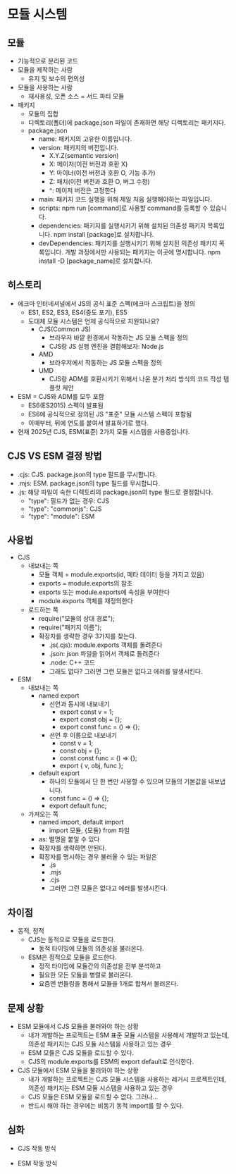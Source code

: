 # 모듈 시스템

## 모듈

- 기능적으로 분리된 코드
- 모듈을 제작하는 사람
  - 유지 및 보수의 편의성
- 모듈을 사용하는 사람
  - 재사용성, 오픈 소스 = 서드 파티 모듈
- 패키지
  - 모듈의 집합
  - 디렉토리(폴더)에 package.json 파일이 존재하면 해당 디렉토리는 패키지다.
  - package.json
    - name: 패키지의 고유한 이름입니다.
    - version: 패키지의 버전입니다.
      - X.Y.Z(semantic version)
      - X: 메이저(이전 버전과 호환 X)
      - Y: 마이너(이전 버전과 호환 O, 기능 추가)
      - Z: 패치(이전 버전과 호환 O, 버그 수정)
      - ^: 메이저 버전은 고정한다
    - main: 패키지 코드 실행을 위해 제일 처음 실행해야하는 파일입니다.
    - scripts: npm run [command]로 사용할 command를 등록할 수 있습니다.
    - dependencies: 패키지를 실행시키기 위해 설치된 의존성 패키지 목록입니다. npm install [package]로 설치합니다.
    - devDependencies: 패키지를 실행시키기 위해 설치된 의존성 패키지 목록입니다. 개발 과정에서만 사용되는 패키지는 이곳에 명시합니다. npm install -D [package_name]로 설치합니다.

## 히스토리

- 에크마 인터네셔널에서 JS의 공식 표준 스펙(에크마 스크립트)을 정의
  - ES1, ES2, ES3, ES4(중도 포기), ES5
  - 도대체 모듈 시스템은 언제 공식적으로 지원되나요?
    - CJS(Common JS)
      - 브라우저 바깥 환경에서 작동하는 JS 모듈 스펙을 정의
      - CJS랑 JS 실행 엔진을 결합해보자: Node.js
    - AMD
      - 브라우저에서 작동하는 JS 모듈 스펙을 정의
    - UMD
      - CJS랑 ADM를 호환시키기 위해서 나온 분기 처리 방식의 코드 작성 템플릿 제안
- ESM = CJS와 ADM를 모두 포함
  - ES6(ES2015) 스펙이 발표됨
  - ES6에 공식적으로 정의된 JS "표준" 모듈 시스템 스펙이 포함됨
  - 이때부터, 뒤에 연도를 붙여서 발표하기로 했다.
- 현재 2025년 CJS, ESM(표준) 2가지 모듈 시스템을 사용중입니다.

## CJS VS ESM 결정 방법

- .cjs: CJS. package.json의 type 필드를 무시합니다.
- .mjs: ESM. package.json의 type 필드를 무시합니다.
- .js: 해당 파일이 속한 디렉토리의 package.json의 type 필드로 결정합니다.
  - "type": 필드가 없는 경우: CJS
  - "type": "commonjs": CJS
  - "type": "module": ESM

## 사용법

- CJS
  - 내보내는 쪽
    - 모듈 객체 = module.exports(id, 메타 데이터 등을 가지고 있음)
    - exports = module.exports의 참조
    - exports 또는 module.exports에 속성을 부여한다
    - module.exports 객체를 재정의한다
  - 로드하는 쪽
    - require("모듈의 상대 경로");
    - require("패키지 이름");
    - 확장자를 생략한 경우 3가지를 찾는다.
      - .js(.cjs): module.exports 객체를 돌려준다
      - .json: json 파일을 읽어서 객체로 돌려준다
      - .node: C++ 코드
      - 그래도 없다? 그러면 그런 모듈은 없다고 에러를 발생시킨다.
- ESM
  - 내보내는 쪽
    - named export
      - 선언과 동시에 내보내기
        - export const v = 1;
        - export const obj = {};
        - export const func = () => {};
      - 선언 후 이름으로 내보내기
        - const v = 1;
        - const obj = {};
        - const const func = () => {};
        - export { v, obj, func };
    - default export
      - 하나의 모듈에서 단 한 번만 사용할 수 있으며 모듈의 기본값을 내보냅니다.
      - const func = () => {};
      - export default func;
  - 가져오는 쪽
    - named import, default import
      - import 모듈, {모듈} from 파일
    - as: 별명을 붙일 수 있다
    - 확장자를 생략하면 안된다.
    - 확장자를 명시하는 경우 불러올 수 있는 파일은
      - .js
      - .mjs
      - .cjs
      - 그러면 그런 모듈은 없다고 에러를 발생시킨다.

## 차이점

- 동적, 정적
  - CJS는 동적으로 모듈을 로드한다.
    - 동적 타이밍에 모듈의 의존성을 불러온다.
  - ESM은 정적으로 모듈을 로드한다.
    - 정적 타이밍에 모듈간의 의존성을 전부 분석하고
    - 필요한 모든 모듈을 병렬로 불러온다.
    - 요즘엔 번들링을 통해서 모듈을 1개로 합쳐서 불러온다.

## 문제 상황

- ESM 모듈에서 CJS 모듈을 불러와야 하는 상황
  - 내가 개발하는 프로젝트는 ESM 표준 모듈 시스템을 사용해서 개발하고 있는데, 의존성 패키지는 CJS 모듈 시스템을 사용하고 있는 경우
  - ESM 모듈은 CJS 모듈을 로드할 수 있다.
  - CJS의 module.exports를 ESM의 export default로 인식한다.
- CJS 모듈에서 ESM 모듈을 불러와야 하는 상황
  - 내가 개발하는 프로젝트는 CJS 모듈 시스템을 사용하는 레거시 프로젝트인데, 의존성 패키지는 ESM 모듈 시스템을 사용하고 있는 경우
  - CJS 모듈은 ESM 모듈을 로드할 수 없다. 그러나...
  - 반드시 해야 하는 경우에는 비동기 동적 import를 할 수 있다.

## 심화

- CJS 작동 방식

- ESM 작동 방식

